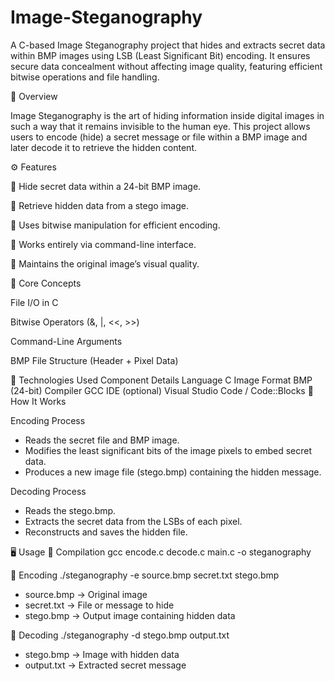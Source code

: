 # Image-Steganography
A C-based Image Steganography project that hides and extracts secret data within BMP images using LSB (Least Significant Bit) encoding. It ensures secure data concealment without affecting image quality, featuring efficient bitwise operations and file handling.

📘 Overview

Image Steganography is the art of hiding information inside digital images in such a way that it remains invisible to the human eye.
This project allows users to encode (hide) a secret message or file within a BMP image and later decode it to retrieve the hidden content.

⚙️ Features

🔐 Hide secret data within a 24-bit BMP image.

🧩 Retrieve hidden data from a stego image.

🧮 Uses bitwise manipulation for efficient encoding.

💾 Works entirely via command-line interface.

🎨 Maintains the original image’s visual quality.

🧠 Core Concepts

File I/O in C

Bitwise Operators (&, |, <<, >>)

Command-Line Arguments

BMP File Structure (Header + Pixel Data)

🧰 Technologies Used
Component	Details
Language	C
Image Format	BMP (24-bit)
Compiler	GCC
IDE (optional)	Visual Studio Code / Code::Blocks
🚀 How It Works

Encoding Process

- Reads the secret file and BMP image.
- Modifies the least significant bits of the image pixels to embed secret data.
- Produces a new image file (stego.bmp) containing the hidden message.
  

Decoding Process

- Reads the stego.bmp.
- Extracts the secret data from the LSBs of each pixel.
- Reconstructs and saves the hidden file.


🖥️ Usage
🔹 Compilation
gcc encode.c decode.c main.c -o steganography

🔹 Encoding
./steganography -e source.bmp secret.txt stego.bmp

- source.bmp → Original image
- secret.txt → File or message to hide
- stego.bmp → Output image containing hidden data
  

🔹 Decoding
./steganography -d stego.bmp output.txt

- stego.bmp → Image with hidden data
- output.txt → Extracted secret message



